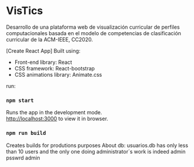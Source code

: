 # VisTics
Desarrollo de una plataforma web de visualización curricular de perfiles computacionales basada en el modelo de competencias de clasificación curricular de la ACM-IEEE, CC2020.

[Create React App]
Built using:

- Front-end library: React
- CSS framework: React-bootstrap
- CSS animations library: Animate.css

run:

### `npm start`

Runs the app in the development mode.\
 [http://localhost:3000](http://localhost:3000) to view it in browser.



### `npm run build`
Creates builds for produtions purposes
About db: usuarios.db has only less than 10 users and the only one doing administrator´s work is indeed admin psswrd admin
